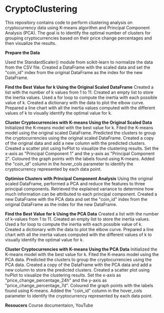 # CryptoClustering

This repository contains code to perform clustering analysis on cryptocurrency data using K-means algorithm and Principal Component Analysis (PCA). The goal is to identify the optimal number of clusters for grouping cryptocurrencies based on their price change percentages and then visualize the results.

**Prepare the Data**

Used the StandardScaler() module from scikit-learn to normalize the data from the CSV file. Created a DataFrame with the scaled data and set the "coin_id" index from the original DataFrame as the index for the new DataFrame.

**Find the Best Value for k Using the Original Scaled DataFrame**
Created a list with the number of k values from 1 to 11.
Created an empty list to store the inertia values.
Used a for loop to compute the inertia with each possible value of k.
Created a dictionary with the data to plot the elbow curve.
Prepared a line chart with all the inertia values computed with the different values of k to visually identify the optimal value for k.

**Cluster Cryptocurrencies with K-means Using the Original Scaled Data**
Initialized the K-means model with the best value for k.
Fited the K-means model using the original scaled DataFrame.
Predicted the clusters to group the cryptocurrencies using the original scaled DataFrame.
Created a copy of the original data and add a new column with the predicted clusters.
Created a scatter plot using hvPlot to visualize the clustering results. Set the x-axis as "Principal Component 1" and the y-axis as "Principal Component 2".
Coloured the graph points with the labels found using K-means.
Added the "coin_id" column in the hover_cols parameter to identify the cryptocurrency represented by each data point.

**Optimise Clusters with Principal Component Analysis**
Using the original scaled DataFrame, performed a PCA and reduce the features to three principal components.
Retrieved the explained variance to determine how much information can be attributed to each principal component.
Created a new DataFrame with the PCA data and set the "coin_id" index from the original DataFrame as the index for the new DataFrame.

**Find the Best Value for k Using the PCA Data**
Created a list with the number of k-values from 1 to 11.
Created an empty list to store the inertia values.
Used a for loop to compute the inertia with each possible value of k.
Created a dictionary with the data to plot the elbow curve.
Prepared a line chart with all the inertia values computed with the different values of k to visually identify the optimal value for k.

**Cluster Cryptocurrencies with K-means Using the PCA Data**
Initialized the K-means model with the best value for k.
Fited the K-means model using the PCA data.
Predicted the clusters to group the cryptocurrencies using the PCA data.
Created a copy of the DataFrame with the PCA data and add a new column to store the predicted clusters.
Created a scatter plot using hvPlot to visualize the clustering results. Set the x-axis as "price_change_percentage_24h" and the y-axis as "price_change_percentage_7d".
Coloured the graph points with the labels found using K-means.
Added the "coin_id" column in the hover_cols parameter to identify the cryptocurrency represented by each data point.


**Resoucers**
Course documentaion, YouTube

